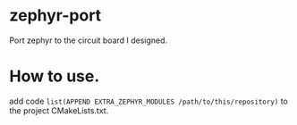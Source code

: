 # zephyr-port
Port zephyr to the circuit board I designed.

# How to use.
add code `list(APPEND EXTRA_ZEPHYR_MODULES /path/to/this/repository)` to the project CMakeLists.txt.